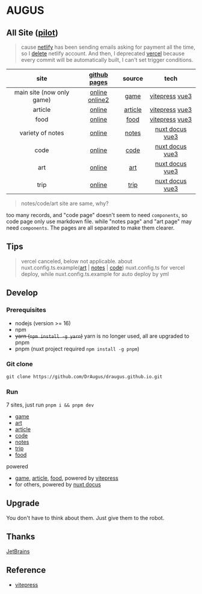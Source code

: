 # AUGUS

## All Site ([pilot][pilot])

> cause [netlify][netlify] has been sending emails asking for payment all the time, so I [delete](https://app.netlify.com/user/settings#danger-zone) netlify account. And then, I deprecated [vercel][vercel] because every commit will be automatically built, I can't set trigger conditions.

| site | [github pages][new-repo] | source | tech|
| :--: |:--: |:--: | :--:|
| main site (now only game)|  [online][site0-1] [online2][site0-2] | [game](./game/) | [vitepress][vitepress] [vue3][vue] |
| article | [online][site4-1] | [article](./article/) | [vitepress][vitepress] [vue3][vue] |
| food | [online][site6-1] | [food](./food/) | [vitepress][vitepress] [vue3][vue] |
| variety of notes | [online][site1-1] | [notes](./notes/) | [nuxt docus][docus] [vue3][vue] |
| code | [online][site2-1] | [code](./code/) | [nuxt docus][docus] [vue3][vue] |
| art | [online][site3-1] | [art](./art/) | [nuxt docus][docus] [vue3][vue] |
| trip | [online][site5-1] | [trip](./trip/) | [nuxt docus][docus] [vue3][vue] |

> notes/code/art site are same, why?

too many records, and "code page" doesn't seem to need `components`, so code page only use markdown file. while "notes page" and "art page" may need `components`. The pages are all separated to make them clearer.

## Tips

> vercel canceled, below not applicable.
about nuxt.config.ts.example([art](./art/nuxt.config.ts.example) | [notes](./notes/nuxt.config.ts.example) | [code](./code/nuxt.config.ts.example))
> nuxt.config.ts for vercel deploy, while nuxt.config.ts.example for auto deploy by yml

## Develop

### Prerequisites

- nodejs (version >= 16)
- npm
- ~~yarn (`npm install -g yarn`)~~ yarn is no longer used, all are upgraded to pnpm
- pnpm (nuxt project required `npm install -g pnpm`)

### Git clone

```git
git clone https://github.com/DrAugus/draugus.github.io.git
```

### Run

7 sites, just run `pnpm i && pnpm dev`

- [game](./game/)
- [art](./art/)
- [article](./article/)
- [code](./code/)
- [notes](./notes/)
- [trip](./trip/)
- [food](./food/)

powered

- [game](./game), [article](./article/), [food](./food/), powered by [vitepress][vitepress]
- for others, powered by [nuxt docus][docus]

## Upgrade

You don't have to think about them. Just give them to the robot.

## Thanks

[JetBrains](https://www.jetbrains.com/zh-cn/community/opensource/#support)

## Reference

- [vitepress][vitepress]

[pilot]:https://augusmeow.github.io/
[site0-1]: https://draugus.github.io/
[site0-2]: https://augusmeow.github.io/game/
[site1-1]: https://augusmeow.github.io/notes/
[site2-1]: https://augusmeow.github.io/code/
[site3-1]: https://augusmeow.github.io/art/
[site4-1]: https://augusmeow.github.io/article/
[site5-1]: https://augusmeow.github.io/trip/
[site6-1]: https://augusmeow.github.io/food/
[netlify]: https://netlify.com/
[vercel]: https://vercel.com/
[docus]: https://docus.dev
[vue]: https://vuejs.org
[vitepress]: https://vitepress.vuejs.org/
[new-repo]: https://github.com/augusmeow/
